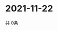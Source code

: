 # 2021-11-22
  共 0条

  <!-- BEGIN -->
  <!-- 最后更新时间Mon Nov 22 2021 17:13:40 GMT+0000 (Coordinated Universal Time) -->
  
  <!-- END -->
  
  